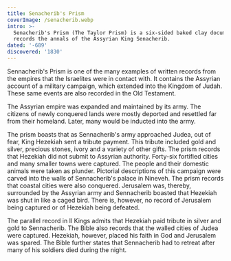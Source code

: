 ```yaml
---
title: Senacherib's Prism
coverImage: /senacherib.webp
intro: >-
  Senacherib's Prism (The Taylor Prism) is a six-sided baked clay document that
  records the annals of the Assyrian King Senacherib.
dated: '-689'
discovered: '1830'
---
```


Sennacherib's Prism is one of the many examples of written records from the empires that the Israelites were in contact with. It contains the Assyrian account of a military campaign, which extended into the Kingdom of Judah. These same events are also recorded in the Old Testament.


The Assyrian empire was expanded and maintained by its army. The citizens of newly conquered lands were mostly deported and resettled far from their homeland. Later, many would be inducted into the army.


The prism boasts that as Sennacherib's army approached Judea, out of fear, King Hezekiah sent a tribute payment. This tribute included gold and silver, precious stones, ivory and a variety of other gifts. The prism records that Hezekiah did not submit to Assyrian authority. Forty-six fortified cities and many smaller towns were captured. The people and their domestic animals were taken as plunder. Pictorial descriptions of this campaign were carved into the walls of Sennacherib's palace in Nineveh. The prism records that coastal cities were also conquered. Jerusalem was, thereby, surrounded by the Assyrian army and Sennacherib boasted that Hezekiah was shut in like a caged bird. There is, however, no record of Jerusalem being captured or of Hezekiah being defeated.


The parallel record in II Kings admits that Hezekiah paid tribute in silver and gold to Sennacherib. The Bible also records that the walled cities of Judea were captured. Hezekiah, however, placed his faith in God and Jerusalem was spared. The Bible further states that Sennacherib had to retreat after many of his soldiers died during the night.
